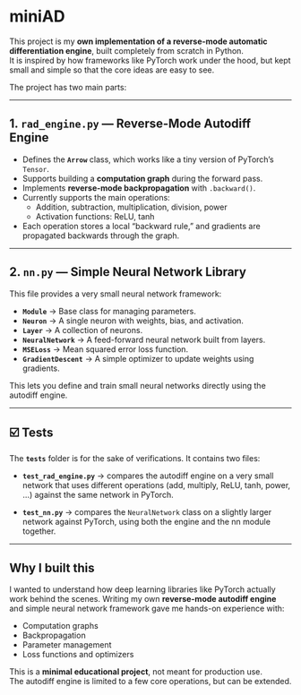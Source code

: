 
# miniAD

This project is my **own implementation of a reverse-mode automatic differentiation engine**, built completely from scratch in Python.  
It is inspired by how frameworks like PyTorch work under the hood, but kept small and simple so that the core ideas are easy to see.  

The project has two main parts:

---

## 1. `rad_engine.py` — Reverse-Mode Autodiff Engine
- Defines the **`Arrow`** class, which works like a tiny version of PyTorch’s `Tensor`.  
- Supports building a **computation graph** during the forward pass.  
- Implements **reverse-mode backpropagation** with `.backward()`.  
- Currently supports the main operations:
  - Addition, subtraction, multiplication, division, power  
  - Activation functions: ReLU, tanh  
- Each operation stores a local “backward rule,” and gradients are propagated backwards through the graph.  

---

## 2. `nn.py` — Simple Neural Network Library
This file provides a very small neural network framework:

- **`Module`** → Base class for managing parameters.  
- **`Neuron`** → A single neuron with weights, bias, and activation.  
- **`Layer`** → A collection of neurons.  
- **`NeuralNetwork`** → A feed-forward neural network built from layers.  
- **`MSELoss`** → Mean squared error loss function.  
- **`GradientDescent`** → A simple optimizer to update weights using gradients.  

This lets you define and train small neural networks directly using the autodiff engine.

---

## ☑️ Tests
The **`tests`** folder is for the sake of verifications. It contains two files:  
- **`test_rad_engine.py`** → compares the autodiff engine on a very small network that uses different operations (add, multiply, ReLU, tanh, power, …) against the same network in PyTorch.  

- **`test_nn.py`** → compares the `NeuralNetwork` class on a slightly larger network against PyTorch, using both the engine and the nn module together.  

---

## Why I built this
I wanted to understand how deep learning libraries like PyTorch actually work behind the scenes. Writing my own **reverse-mode autodiff engine** and simple neural network framework gave me hands-on experience with:  
- Computation graphs  
- Backpropagation  
- Parameter management  
- Loss functions and optimizers  


This is a **minimal educational project**, not meant for production use.  
The autodiff engine is limited to a few core operations, but can be extended.  
